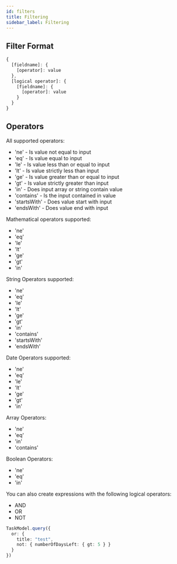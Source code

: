 ```yaml
---
id: filters
title: Filtering
sidebar_label: Filtering
---
```


## Filter Format

```Javascript
{
  [fieldname]: {
    [operator]: value
  },
  [logical operator]: {
    [fieldname]: {
      [operator]: value
    }
  }
}
```


## Operators

All supported operators:

- 'ne' - Is value not equal to input
- 'eq' - Is value equal to input
- 'le' - Is value less than or equal to input
- 'lt' - Is value strictly less than input
- 'ge' - Is value greater than or equal to input
- 'gt' - Is value strictly greater than input
- 'in' - Does input array or string contain value
- 'contains' - Is the input contained in value
- 'startsWith' - Does value start with input
- 'endsWith' - Does value end with input


Mathematical operators supported:

- 'ne'
- 'eq'
- 'le'
- 'lt'
- 'ge'
- 'gt'
- 'in'

String Operators supported:

- 'ne'
- 'eq'
- 'le'
- 'lt'
- 'ge'
- 'gt'
- 'in'
- 'contains'
- 'startsWith'
- 'endsWith'

Date Operators supported:

- 'ne'
- 'eq'
- 'le'
- 'lt'
- 'ge'
- 'gt'
- 'in'

Array Operators:

- 'ne'
- 'eq'
- 'in'
- 'contains'

Boolean Operators: 

- 'ne'
- 'eq'
- 'in'

You can also create expressions with the following logical operators:

* AND
* OR
* NOT

```typescript
TaskModel.query({
  or: {
    title: "test",
    not: { numberOfDaysLeft: { gt: 5 } }
  }
})
```
